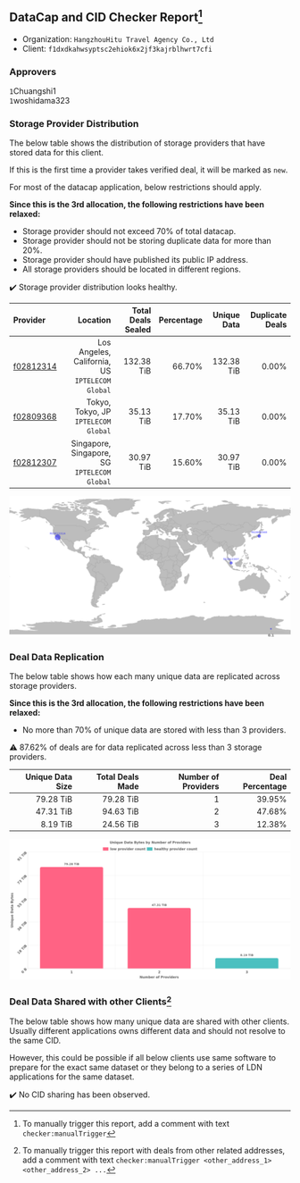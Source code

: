 ## DataCap and CID Checker Report[^1]
 - Organization: `HangzhouHitu Travel Agency Co., Ltd`
 - Client: `f1dxdkahwsyptsc2ehiok6x2jf3kajrblhwrt7cfi`
### Approvers
`1`Chuangshi1<br/>`1`woshidama323

### Storage Provider Distribution
The below table shows the distribution of storage providers that have stored data for this client.

If this is the first time a provider takes verified deal, it will be marked as `new`.

For most of the datacap application, below restrictions should apply.

**Since this is the 3rd allocation, the following restrictions have been relaxed:**
 - Storage provider should not exceed 70% of total datacap.
 - Storage provider should not be storing duplicate data for more than 20%.
 - Storage provider should have published its public IP address.
 - All storage providers should be located in different regions.

✔️ Storage provider distribution looks healthy.

| Provider                                              |                                           Location | Total Deals Sealed | Percentage | Unique Data | Duplicate Deals |
| :---------------------------------------------------- | -------------------------------------------------: | -----------------: | ---------: | ----------: | --------------: |
| [f02812314](https://filfox.info/en/address/f02812314) | Los Angeles, California, US<br/>`IPTELECOM Global` |         132.38 TiB |     66.70% |  132.38 TiB |           0.00% |
| [f02809368](https://filfox.info/en/address/f02809368) |            Tokyo, Tokyo, JP<br/>`IPTELECOM Global` |          35.13 TiB |     17.70% |   35.13 TiB |           0.00% |
| [f02812307](https://filfox.info/en/address/f02812307) |    Singapore, Singapore, SG<br/>`IPTELECOM Global` |          30.97 TiB |     15.60% |   30.97 TiB |           0.00% |

<img src="https://raw.githubusercontent.com/data-preservation-programs/filplus-checker-assets/main/filecoin-project/filecoin-plus-large-datasets/issues/2210/1697079566599.png"/>

### Deal Data Replication
The below table shows how each many unique data are replicated across storage providers.


**Since this is the 3rd allocation, the following restrictions have been relaxed:**
- No more than 70% of unique data are stored with less than 3 providers.

⚠️ 87.62% of deals are for data replicated across less than 3 storage providers.

| Unique Data Size | Total Deals Made | Number of Providers | Deal Percentage |
| ---------------: | ---------------: | ------------------: | --------------: |
|        79.28 TiB |        79.28 TiB |                   1 |          39.95% |
|        47.31 TiB |        94.63 TiB |                   2 |          47.68% |
|         8.19 TiB |        24.56 TiB |                   3 |          12.38% |

<img src="https://raw.githubusercontent.com/data-preservation-programs/filplus-checker-assets/main/filecoin-project/filecoin-plus-large-datasets/issues/2210/1697079567225.png"/>

### Deal Data Shared with other Clients[^3]
The below table shows how many unique data are shared with other clients.
Usually different applications owns different data and should not resolve to the same CID.

However, this could be possible if all below clients use same software to prepare for the exact same dataset or they belong to a series of LDN applications for the same dataset.

✔️ No CID sharing has been observed.

[^1]: To manually trigger this report, add a comment with text `checker:manualTrigger`

[^2]: Deals from those addresses are combined into this report as they are specified with `checker:manualTrigger`

[^3]: To manually trigger this report with deals from other related addresses, add a comment with text `checker:manualTrigger <other_address_1> <other_address_2> ...`
